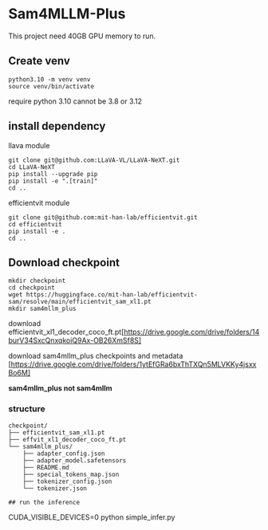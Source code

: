 # Sam4MLLM-Plus
This project need 40GB GPU memory to run.

## Create venv
```
python3.10 -m venv venv
source venv/bin/activate
```
require python 3.10 cannot be 3.8 or 3.12

## install dependency
llava module
```
git clone git@github.com:LLaVA-VL/LLaVA-NeXT.git
cd LLaVA-NeXT
pip install --upgrade pip
pip install -e ".[train]"
cd ..
```

efficientvit module
```
git clone git@github.com:mit-han-lab/efficientvit.git
cd efficientvit
pip install -e .
cd ..
```


## Download checkpoint

```
mkdir checkpoint
cd checkpoint
wget https://huggingface.co/mit-han-lab/efficientvit-sam/resolve/main/efficientvit_sam_xl1.pt
mkdir sam4mllm_plus

```
download efficientvit_xl1_decoder_coco_ft.pt[https://drive.google.com/drive/folders/14burV34SxcQnxqkoiQ9Ax-OB26XmSf8S]

download sam4mllm_plus checkpoints and metadata [https://drive.google.com/drive/folders/1ytEfGRa6bxThTXQn5MLVKKy4jsxxBo6M]

**sam4mllm_plus not sam4mllm**

### structure
```
checkpoint/
├── efficientvit_sam_xl1.pt
├── effvit_xl1_decoder_coco_ft.pt
└── sam4mllm_plus/
    ├── adapter_config.json
    ├── adapter_model.safetensors
    ├── README.md
    ├── special_tokens_map.json
    ├── tokenizer_config.json
    └── tokenizer.json

## run the inference
```
CUDA_VISIBLE_DEVICES=0 python simple_infer.py
```